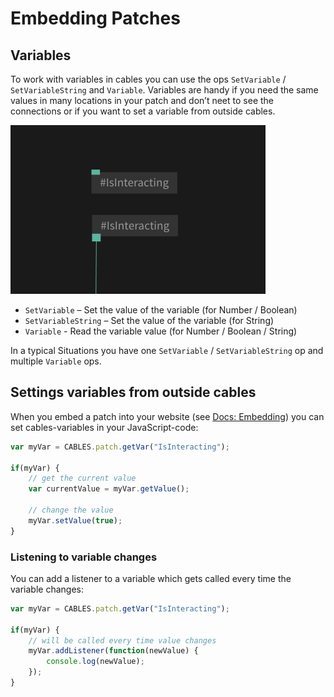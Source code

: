 # Embedding Patches

## Variables

To work with variables in cables you can use the ops `SetVariable` / `SetVariableString` and `Variable`.
Variables are handy if you need the same values in many locations in your patch and don’t neet to see the connections or if you want to set a variable from outside cables.

![Button](img/vars.png)

- `SetVariable` – Set the value of the variable (for Number / Boolean)
- `SetVariableString` – Set the value of the variable (for String)
- `Variable` - Read the variable value (for Number / Boolean / String)

In a typical Situations you have one `SetVariable` / `SetVariableString` op and multiple `Variable` ops.

## Settings variables from outside cables

When you embed a patch into your website (see [Docs: Embedding](https://docs.cables.gl/dev_embed/dev_embed.html)) you can set cables-variables in your JavaScript-code:

```javascript
var myVar = CABLES.patch.getVar("IsInteracting");

if(myVar) {
    // get the current value
    var currentValue = myVar.getValue(); 

    // change the value
    myVar.setValue(true);    
}
```

### Listening to variable changes

You can add a listener to a variable which gets called every time the variable changes:

```javascript
var myVar = CABLES.patch.getVar("IsInteracting");

if(myVar) {
	// will be called every time value changes
    myVar.addListener(function(newValue) {
        console.log(newValue);
    });
}
```
